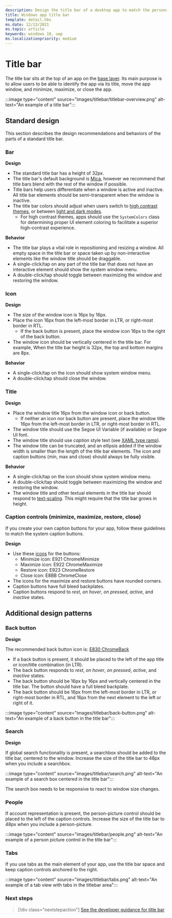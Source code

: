 ```yaml
---
description: Design the title bar of a desktop app to match the personality of the app.
title: Windows app title bar
template: detail.hbs
ms.date: 12/13/2021
ms.topic: article
keywords: windows 10, uwp
ms.localizationpriority: medium
---
```


# Title bar

The title bar sits at the top of an app on the [base layer](../signature-experiences/layering.md). Its main purpose is to allow users to be able to identify the app via its title, move the app window, and minimize, maximize, or close the app.

:::image type="content" source="images/titlebar/titlebar-overview.png" alt-text="An example of a title bar":::

## Standard design

This section describes the design recommendations and behaviors of the parts of a standard title bar.

### Bar

**Design**

- The standard title bar has a height of 32px.
- The title bar's default background is [Mica](../style/mica.md), however we recommend that title bars blend with the rest of the window if possible.
- Title bars help users differentiate when a window is active and inactive. All title bar elements should be semi-transparent when the window is inactive.
- The title bar colors should adjust when users switch to [high contrast themes](../accessibility/high-contrast-themes.md), or between [light and dark modes](../style/color.md).
  - For high contrast themes, apps should use the `SystemColors` class for determining proper UI element coloring to facilitate a superior high-contrast experience.

**Behavior**

- The title bar plays a vital role in repositioning and resizing a window. All empty space in the title bar or space taken up by non-interactive elements like the window title should be draggable.
- A single-click/tap on any part of the title bar that does not have an interactive element should show the system window menu.
- A double-click/tap should toggle between maximizing the window and restoring the window.

### Icon

**Design**

- The size of the window icon is 16px by 16px.
- Place the icon 16px from the left-most border in LTR, or right-most border in RTL.
  - If the back button is present, place the window icon 16px to the right of the back button.
- The window icon should be vertically centered in the title bar. For example, When the title bar height is 32px, the top and bottom margins are 8px.

**Behavior**

- A single-click/tap on the icon should show system window menu.
- A double-click/tap should close the window.

### Title

**Design**

- Place the window title 16px from the window icon or back button.
  - If neither an icon nor back button are present, place the window title 16px from the left-most border in LTR, or right-most border in RTL.
- The window title should use the Segoe UI Variable (if available) or Segoe UI font.
- The window title should use _caption_ style text (see [XAML type ramp](../style/xaml-theme-resources.md#the-xaml-type-ramp)).
- The window title can be truncated, and an ellipsis added if the window width is smaller than the length of the title bar elements. The icon and caption buttons (min, max and close) should always be fully visible.

**Behavior**

- A single-click/tap on the icon should show system window menu.
- A double-click/tap should toggle between maximizing the window and restoring the window.
- The window title and other textual elements in the title bar should respond to [text-scaling](../input/text-scaling.md). This might require that the title bar grows in height.


### Caption controls (minimize, maximize, restore, close)

If you create your own caption buttons for your app, follow these guidelines to match the system caption buttons.

**Design**

- Use these [icons](../style/segoe-fluent-icons-font.md) for the buttons:
  - Minimize icon: E921 ChromeMinimize
  - Maximize icon: E922 ChromeMaximize
  - Restore icon: E923 ChromeRestore
  - Close icon: E8BB ChromeClose
- The icons for the maximize and restore buttons have rounded corners.
- Caption buttons have full bleed backplates.
- Caption buttons respond to _rest_, _on hover_, _on pressed_, _active_, and _inactive_ states.

## Additional design patterns

### Back button

**Design**

The recommended back button icon is: [E830 ChromeBack](../style/segoe-fluent-icons-font.md)

- If a back button is present, it should be placed to the left of the app title or icon/title combination (in LTR).
- The back button responds to _rest_, _on hover_, _on pressed_, _active_, and _inactive_ states.
- The back button should be 16px by 16px and vertically centered in the title bar. The button should have a full bleed backplate.
- The back button should be 16px from the left-most border in LTR, or right-most border in RTL, and 16px from the next element to the left or right of it.


:::image type="content" source="images/titlebar/back-button.png" alt-text="An example of a back button in the title bar":::

### Search

**Design**

If global search functionality is present, a searchbox should be added to the title bar, centered to the window. Increase the size of the title bar to 48px when you include a searchbox.

:::image type="content" source="images/titlebar/search.png" alt-text="An example of a search box centered in the title bar":::

The search box needs to be responsive to react to window size changes.

### People

If account representation is present, the person-picture control should be placed to the left of the caption controls.
Increase the size of the title bar to 48px when you include a person-picture.

:::image type="content" source="images/titlebar/people.png" alt-text="An example of a person picture control in the title bar":::


### Tabs

If you use tabs as the main element of your app, use the title bar space and keep caption controls anchored to the right.

:::image type="content" source="images/titlebar/tabs.png" alt-text="An example of a tab view with tabs in the titlebar area":::


### Next steps

> [!div class="nextstepaction"]
> [See the developer guidance for title bar](../../develop/title-bar.md)
